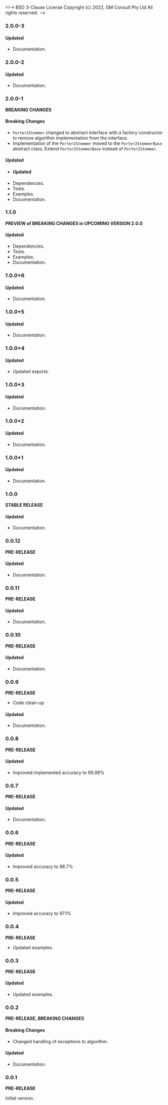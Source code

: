 <!-* 
BSD 3-Clause License
Copyright (c) 2022, GM Consult Pty Ltd
All rights reserved. 
-->

### 2.0.0-3

#### Updated
* Documentation.  

### 2.0.0-2

#### Updated
* Documentation.  

### 2.0.0-1
**BREAKING CHANGES**

#### Breaking Changes
* `Porter2Stemmer` changed to abstract interface with a factory constructor to remove algorithm implementation from the interface.
* Implementation of the `Porter2Stemmer` moved to the `Porter2StemmerBase` abstract class. Extend `Porter2StemmerBase` instead of `Porter2Stemmer`.

#### Updated
* #### Updated
* Dependencies.
* Tests.
* Examples.
* Documentation.  

### 1.1.0
**PREVIEW of BREAKING CHANGES in UPCOMING VERSION 2.0.0**

#### Updated
* Dependencies.
* Tests.
* Examples.
* Documentation.  

### 1.0.0+6

#### Updated
* Documentation.

### 1.0.0+5

#### Updated
* Documentation.

### 1.0.0+4

#### Updated
* Updated exports.

### 1.0.0+3

#### Updated
* Documentation.

### 1.0.0+2

#### Updated
* Documentation.

### 1.0.0+1

#### Updated
* Documentation.

### 1.0.0
**STABLE RELEASE**

#### Updated
* Documentation.

### 0.0.12
**PRE-RELEASE**

#### Updated
* Documentation.

### 0.0.11
**PRE-RELEASE**

#### Updated
* Documentation.

### 0.0.10
**PRE-RELEASE**

#### Updated
* Documentation.

### 0.0.9
**PRE-RELEASE**
* Code clean-up
#### Updated
* Documentation.

### 0.0.8
**PRE-RELEASE**

#### Updated
* Improved implemented accuracy to 99.99%

### 0.0.7
**PRE-RELEASE**

#### Updated
* Documentation.

### 0.0.6
**PRE-RELEASE**

#### Updated
* Improved accuracy to 98.7%

### 0.0.5
**PRE-RELEASE**

#### Updated
* Improved accuracy to 97.1%

### 0.0.4
**PRE-RELEASE**
* Updated examples.

### 0.0.3
**PRE-RELEASE**

#### Updated
* Updated examples.

### 0.0.2 
**PRE-RELEASE, BREAKING CHANGES**

#### Breaking Changes
* Changed handling of exceptions to algorithm.

#### Updated
* Documentation.

### 0.0.1
**PRE-RELEASE**

Initial version.